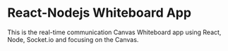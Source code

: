 # React-Nodejs Whiteboard App

This is the real-time communication Canvas Whiteboard app using React, Node, Socket.io and focusing on the Canvas.

